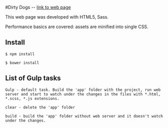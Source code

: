 #Dirty Dogs -- [link to web page](https://dirty-dogs-b9336.firebaseapp.com/)

This web page was developed with HTML5, Sass.

Performance basics are covered: assets are minified into single CSS.

## Install

```
$ npm install
```
```
$ bower install
```

## List of Gulp tasks

```
Gulp - default task. Build the 'app' folder with the project, run web server and start to watch under the changes in the files with *.html, *.scss, *.js extensions.
```

```
clear - delete the 'app' folder
```

```
build - build the 'app' folder without web server and it doesn't watch under the changes.
```